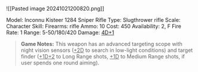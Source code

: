 ![[Pasted image 20241021200820.png]]

Model: Inconnu Kisteer 1284 Sniper Rifle
Type: Slugthrower rifle
Scale: Character
Skill: Firearms: rifle
Ammo: 10
Cost: 450
Availability: 2, F
Fire Rate: 1
Range: 5-50/180/420
Damage: <u>4D+1</u>

> **Game Notes:** 
> This weapon has an advanced targeting scope with night vision sensors (<u>+2D</u> to search in low-light conditions) and target finder (<u>+1D+2</u> to Long Range shots, <u>+1D</u> to Medium Range shots, if user spends one round aiming).